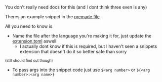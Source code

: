 You don't really need docs for this (and I dont think three even is any)

Theres an example snippet in the [premade file](./language.json)

All you need to know is
- Name the file after the language you're making it for, just update the [extension.toml](../extension.toml) aswell
  - I actually dont know if this is required, but I haven't seen a snippets extension that doesn't do it so better safe than sorry

<sub>(still should find out though)</sub>
- To pass args into the snippet code just use `$<arg number>` or `${<arg number>:<arg name>}`
